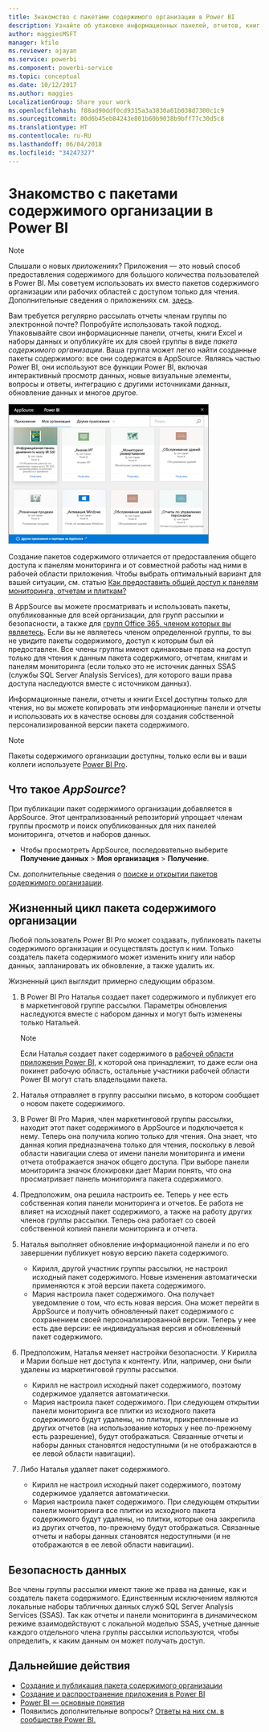```yaml
---
title: Знакомство с пакетами содержимого организации в Power BI
description: Узнайте об упаковке информационных панелей, отчетов, книг Excel и наборов данных в пакетах содержимого организации, а также о предоставлении общего доступа к ним своим коллегам.
author: maggiesMSFT
manager: kfile
ms.reviewer: ajayan
ms.service: powerbi
ms.component: powerbi-service
ms.topic: conceptual
ms.date: 10/12/2017
ms.author: maggies
LocalizationGroup: Share your work
ms.openlocfilehash: f88ad90ddf0cd9315a3a3830a01b038d7300c1c9
ms.sourcegitcommit: 80d6b45eb84243e801b60b9038b9bff77c30d5c8
ms.translationtype: HT
ms.contentlocale: ru-RU
ms.lasthandoff: 06/04/2018
ms.locfileid: "34247327"
---
```

# <a name="intro-to-organizational-content-packs-in-power-bi"></a>Знакомство с пакетами содержимого организации в Power BI
> [!NOTE]
> Слышали о новых *приложениях*? Приложения — это новый способ предоставления содержимого для большого количества пользователей в Power BI. Мы советуем использовать их вместо пакетов содержимого организации или рабочих областей с доступом только для чтения. Дополнительные сведения о приложениях см. [здесь](service-install-use-apps.md).
> 
> 

Вам требуется регулярно рассылать отчеты членам группы по электронной почте? Попробуйте использовать такой подход. Упаковывайте свои информационные панели, отчеты, книги Excel и наборы данных и опубликуйте их для своей группы в виде *пакета содержимого организации*. Ваша группа может легко найти созданные пакеты содержимого: все они содержатся в AppSource. Являясь частью Power BI, они используют все функции Power BI, включая интерактивный просмотр данных, новые визуальные элементы, вопросы и ответы, интеграцию с другими источниками данных, обновление данных и многое другое.

![](media/service-organizational-content-pack-introduction/power-bi-org-content-packs.png)

Создание пакетов содержимого отличается от предоставления общего доступа к панелям мониторинга и от совместной работы над ними в рабочей области приложения. Чтобы выбрать оптимальный вариант для вашей ситуации, см. статью [Как предоставить общий доступ к панелям мониторинга, отчетам и плиткам?](service-how-to-collaborate-distribute-dashboards-reports.md) 

В AppSource вы можете просматривать и использовать пакеты, опубликованные для всей организации, для групп рассылки и безопасности, а также для [групп Office 365, членом которых вы являетесь](https://support.office.com/article/Create-a-group-in-Office-365-7124dc4c-1de9-40d4-b096-e8add19209e9). Если вы не являетесь членом определенной группы, то вы не увидите пакеты содержимого, доступ к которым был ей предоставлен. Все члены группы имеют одинаковые права на доступ только для чтения к данным пакета содержимого, отчетам, книгам и панелям мониторинга (если только это не источник данных SSAS (службы SQL Server Analysis Services), для которого ваши права доступа наследуются вместе с источником данных).

Информационные панели, отчеты и книги Excel доступны только для чтения, но вы можете копировать эти информационные панели и отчеты и использовать их в качестве основы для создания собственной персонализированной версии пакета содержимого.

> [!NOTE]
> Пакеты содержимого организации доступны, только если вы и ваши коллеги используете [Power BI Pro](service-free-vs-pro.md).
> 
> 

## <a name="what-is-appsource"></a>Что такое *AppSource*?
При публикации пакет содержимого организации добавляется в AppSource.  Этот централизованный репозиторий упрощает членам группы просмотр и поиск опубликованных для них панелей мониторинга, отчетов и наборов данных.  

* Чтобы просмотреть AppSource, последовательно выберите **Получение данных** > **Моя организация** > **Получение**.

См. дополнительные сведения о [поиске и открытии пакетов содержимого организации](service-organizational-content-pack-find-and-open.md).

## <a name="the-life-cycle-of-an-organizational-content-pack"></a>Жизненный цикл пакета содержимого организации
Любой пользователь Power BI Pro может создавать, публиковать пакеты содержимого организации и осуществлять доступ к ним. Только создатель пакета содержимого может изменить книгу или набор данных, запланировать их обновление, а также удалить их.

Жизненный цикл выглядит примерно следующим образом.

1. В Power BI Pro Наталья создает пакет содержимого и публикует его в маркетинговой группе рассылки. Параметры обновления наследуются вместе с набором данных и могут быть изменены только Натальей.
   
   > [!NOTE]
   > Если Наталья создает пакет содержимого в [рабочей области приложения Power BI](service-create-distribute-apps.md), к которой она принадлежит, то даже если она покинет рабочую область, остальные участники рабочей области Power BI могут стать владельцами пакета.
   > 
   > 
2. Наталья отправляет в группу рассылки письмо, в котором сообщает о новом пакете содержимого.
3. В Power BI Pro Мария, член маркетинговой группы рассылки, находит этот пакет содержимого в AppSource и подключается к нему. Теперь она получила копию только для чтения.  Она знает, что данная копия предназначена только для чтения, поскольку в левой области навигации слева от имени панели мониторинга и имени отчета отображается значок общего доступа. При выборе панели мониторинга значок блокировки дает Марии понять, что она просматривает панель мониторинга пакета содержимого. 
4. Предположим, она решила настроить ее. Теперь у нее есть собственная копия панели мониторинга и отчетов. Ее работа не влияет на исходный пакет содержимого, а также на работу других членов группы рассылки. Теперь она работает со своей собственной копией панели мониторинга и отчета.
5. Наталья выполняет обновление информационной панели и по его завершении публикует новую версию пакета содержимого.
   
   * Кирилл, другой участник группы рассылки, не настроил исходный пакет содержимого. Новые изменения автоматически применяются к этой версии пакета содержимого.  
   * Мария настроила пакет содержимого. Она получает уведомление о том, что есть новая версия.  Она может перейти в AppSource и получить обновленный пакет содержимого с сохранением своей персонализированной версии. Теперь у нее есть две версии: ее индивидуальная версия и обновленный пакет содержимого.
6. Предположим, Наталья меняет настройки безопасности. У Кирилла и Марии больше нет доступа к контенту. Или, например, они были удалены из маркетинговой группы рассылки.
   
   * Кирилл не настроил исходный пакет содержимого, поэтому содержимое удаляется автоматически. 
   * Мария настроила пакет содержимого. При следующем открытии панели мониторинга все плитки из исходного пакета содержимого будут удалены, но плитки, прикрепленные из других отчетов (на использование которых у нее по-прежнему есть разрешение), будут отображаться. Связанные отчеты и наборы данных становятся недоступными (и не отображаются в ее левой области навигации).
7. Либо Наталья удаляет пакет содержимого.
   
   * Кирилл не настроил исходный пакет содержимого, поэтому содержимое удаляется автоматически. 
   * Мария настроила пакет содержимого. При следующем открытии панели мониторинга все плитки из исходного пакета содержимого будут удалены, но плитки, которые она закрепила из других отчетов, по-прежнему будут отображаться. Связанные отчеты и наборы данных становятся недоступными (и не отображаются в ее левой области навигации).

## <a name="data-security"></a>Безопасность данных
Все члены группы рассылки имеют такие же права на данные, как и создатель пакета содержимого. Единственным исключением являются локальные наборы табличных данных служб SQL Server Analysis Services (SSAS). Так как отчеты и панели мониторинга в динамическом режиме взаимодействуют с локальной моделью SSAS, учетные данные каждого отдельного члена группы рассылки используются, чтобы определить, к каким данным он может получать доступ.

## <a name="next-steps"></a>Дальнейшие действия
* [Создание и публикация пакета содержимого организации](service-organizational-content-pack-create-and-publish.md)
* [Создание и распространение приложения в Power BI](service-create-distribute-apps.md) 
* [Power BI — основные понятия](service-basic-concepts.md)
* Появились дополнительные вопросы? [Ответы на них см. в сообществе Power BI.](http://community.powerbi.com/)

